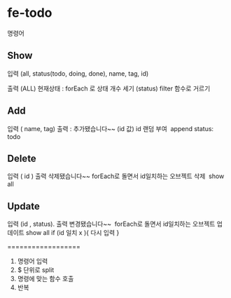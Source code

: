 # fe-todo

명령어

## Show

입력
(all, status(todo, doing, done), name, tag, id)

출력
(ALL) 현재상태 :
forEach 로 상태 개수 세기
(status)
filter 함수로 거르기

## Add

입력 ( name, tag)
출력 : 추가됐습니다~~ (id 값)
id 랜덤 부여  append
status: todo

## Delete

입력 ( id )
출력 삭제됐습니다~~
forEach로 돌면서 id일치하는 오브젝트 삭제  show all

## Update

입력 (id , status). 출력 변경됐습니다~~  forEach로 돌면서 id일치하는 오브젝트 업데이트
show all
if (id 일치 x ){
다시 입력
}

==================

1. 명령어 입력
2. $ 단위로 split
3. 명령에 맞는 함수 호출
4. 반복
